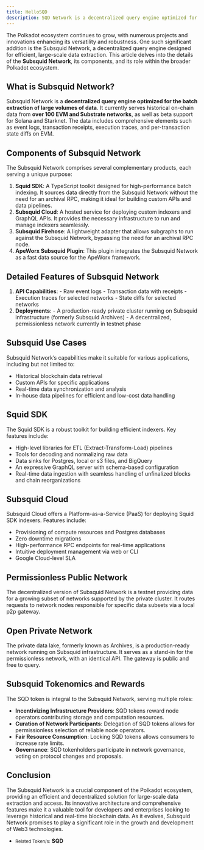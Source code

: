 ```yaml
---
title: HelloSQD
description: SQD Network is a decentralized query engine optimized for the batch extraction of large volumes of data.
---
```


The Polkadot ecosystem continues to grow, with numerous projects and innovations enhancing its versatility and robustness. One such significant addition is the Subsquid Network, a decentralized query engine designed for efficient, large-scale data extraction. This article delves into the details of the **Subsquid Network**, its components, and its role within the broader Polkadot ecosystem.

## What is Subsquid Network?
Subsquid Network is a **decentralized query engine optimized for the batch extraction of large volumes of data**. It currently serves historical on-chain data from **over 100 EVM and Substrate networks**, as well as beta support for Solana and Starknet. The data includes comprehensive elements such as event logs, transaction receipts, execution traces, and per-transaction state diffs on EVM.

## Components of Subsquid Network
The Subsquid Network comprises several complementary products, each serving a unique purpose:
1. **Squid SDK**: A TypeScript toolkit designed for high-performance batch indexing. It sources data directly from the Subsquid Network without the need for an archival RPC, making it ideal for building custom APIs and data pipelines.
2. **Subsquid Cloud**: A hosted service for deploying custom indexers and GraphQL APIs. It provides the necessary infrastructure to run and manage indexers seamlessly.
3. **Subsquid Firehose**: A lightweight adapter that allows subgraphs to run against the Subsquid Network, bypassing the need for an archival RPC node.
4. **ApeWorx Subsquid Plugin**: This plugin integrates the Subsquid Network as a fast data source for the ApeWorx framework.

## Detailed Features of Subsquid Network
1. **API Capabilities**:
        - Raw event logs
        - Transaction data with receipts
        - Execution traces for selected networks
        - State diffs for selected networks
2. **Deployments**:
        - A production-ready private cluster running on Subsquid infrastructure (formerly Subsquid Archives)
        - A decentralized, permissionless network currently in testnet phase

## Subsquid Use Cases
Subsquid Network’s capabilities make it suitable for various applications, including but not limited to:
- Historical blockchain data retrieval
- Custom APIs for specific applications
- Real-time data synchronization and analysis
- In-house data pipelines for efficient and low-cost data handling

## Squid SDK
The Squid SDK is a robust toolkit for building efficient indexers. Key features include:
- High-level libraries for ETL (Extract-Transform-Load) pipelines
- Tools for decoding and normalizing raw data
- Data sinks for Postgres, local or s3 files, and BigQuery
- An expressive GraphQL server with schema-based configuration
- Real-time data ingestion with seamless handling of unfinalized blocks and chain reorganizations

## Subsquid Cloud
Subsquid Cloud offers a Platform-as-a-Service (PaaS) for deploying Squid SDK indexers. Features include:
- Provisioning of compute resources and Postgres databases
- Zero downtime migrations
- High-performance RPC endpoints for real-time applications
- Intuitive deployment management via web or CLI
- Google Cloud-level SLA

## Permissionless Public Network
The decentralized version of Subsquid Network is a testnet providing data for a growing subset of networks supported by the private cluster. It routes requests to network nodes responsible for specific data subsets via a local p2p gateway.

## Open Private Network
The private data lake, formerly known as Archives, is a production-ready network running on Subsquid infrastructure. It serves as a stand-in for the permissionless network, with an identical API. The gateway is public and free to query.

## Subsquid Tokenomics and Rewards
The SQD token is integral to the Subsquid Network, serving multiple roles:
- **Incentivizing Infrastructure Providers**: SQD tokens reward node operators contributing storage and computation resources.
- **Curation of Network Participants**: Delegation of SQD tokens allows for permissionless selection of reliable node operators.
- **Fair Resource Consumption**: Locking SQD tokens allows consumers to increase rate limits.
- **Governance**: SQD tokenholders participate in network governance, voting on protocol changes and proposals.

## Conclusion
The Subsquid Network is a crucial component of the Polkadot ecosystem, providing an efficient and decentralized solution for large-scale data extraction and access. Its innovative architecture and comprehensive features make it a valuable tool for developers and enterprises looking to leverage historical and real-time blockchain data. As it evolves, Subsquid Network promises to play a significant role in the growth and development of Web3 technologies.
- <small>Related Token/s:</small> **SQD**
